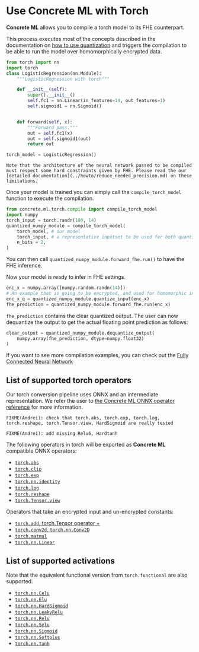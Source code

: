 # Use **Concrete ML** with Torch

**Concrete ML** allows you to compile a torch model to its FHE counterpart.

This process executes most of the concepts described in the documentation on [how to use quantization](../../dev/explanation/use_quantization.md) and triggers the compilation to be able to run the model over homomorphically encrypted data.

```python
from torch import nn
import torch
class LogisticRegression(nn.Module):
    """LogisticRegression with torch"""

    def __init__(self):
        super().__init__()
        self.fc1 = nn.Linear(in_features=14, out_features=1)
        self.sigmoid1 = nn.Sigmoid()


    def forward(self, x):
        """Forward pass."""
        out = self.fc1(x)
        out = self.sigmoid1(out)
        return out

torch_model = LogisticRegression()
```

```{warning}
Note that the architecture of the neural network passed to be compiled must respect some hard constraints given by FHE. Please read the our [detailed documentation](../howto/reduce_needed_precision.md) on these limitations.
```

Once your model is trained you can simply call the `compile_torch_model` function to execute the compilation.

<!--pytest-codeblocks:cont-->

```python
from concrete.ml.torch.compile import compile_torch_model
import numpy
torch_input = torch.randn(100, 14)
quantized_numpy_module = compile_torch_model(
    torch_model, # our model
    torch_input, # a representative inputset to be used for both quantization and compilation
    n_bits = 2,
)
```

You can then call `quantized_numpy_module.forward_fhe.run()` to have the FHE inference.

Now your model is ready to infer in FHE settings.

<!--pytest-codeblocks:cont-->

```python
enc_x = numpy.array([numpy.random.randn(14)])
# An example that is going to be encrypted, and used for homomorphic inference.
enc_x_q = quantized_numpy_module.quantize_input(enc_x)
fhe_prediction = quantized_numpy_module.forward_fhe.run(enc_x)
```

`fhe_prediction` contains the clear quantized output. The user can now dequantize the output to get the actual floating point prediction as follows:

<!--pytest-codeblocks:cont-->

```python
clear_output = quantized_numpy_module.dequantize_output(
    numpy.array(fhe_prediction, dtype=numpy.float32)
)
```

If you want to see more compilation examples, you can check out the [Fully Connected Neural Network](../advanced_examples/FullyConnectedNeuralNetwork.ipynb)

## List of supported torch operators

Our torch conversion pipeline uses ONNX and an intermediate representation. We refer the user to [the Concrete ML ONNX operator reference](../../user/howto/onnx_supported_ops.md) for more information.

```{note}
FIXME(Andrei): check that torch.abs, torch.exp, torch.log, torch.reshape, torch.Tensor.view, HardSigmoid are really tested
```

```{note}
FIXME(Andrei): add missing Relu6, Hardtanh
```

The following operators in torch will be exported as **Concrete ML** compatible ONNX operators:

- [`torch.abs`](https://pytorch.org/docs/stable/generated/torch.abs.html)
- [`torch.clip`](https://pytorch.org/docs/stable/generated/torch.clip.html)
- [`torch.exp`](https://pytorch.org/docs/stable/generated/torch.exp.html)
- [`torch.nn.identity`](https://pytorch.org/docs/stable/generated/torch.nn.Identity.html)
- [`torch.log`](https://pytorch.org/docs/stable/generated/torch.log.html)
- [`torch.reshape`](https://pytorch.org/docs/stable/generated/torch.reshape.html)
- [`torch.Tensor.view`](https://pytorch.org/docs/stable/generated/torch.Tensor.view.html#torch.Tensor.view)

Operators that take an encrypted input and un-encrypted constants:

- [`torch.add`, torch.Tensor operator +](https://pytorch.org/docs/stable/generated/torch.Tensor.add.html)
- [`torch.conv2d`, `torch.nn.Conv2D`](https://pytorch.org/docs/stable/generated/torch.nn.Conv2d.html)
- [`torch.matmul`](https://pytorch.org/docs/stable/generated/torch.matmul.html)
- [`torch.nn.Linear`](https://pytorch.org/docs/stable/generated/torch.nn.Linear.html)

## List of supported activations

Note that the equivalent functional version from `torch.functional` are also supported.

- [`torch.nn.Celu`](https://pytorch.org/docs/stable/generated/torch.nn.CELU.html)
- [`torch.nn.Elu`](https://pytorch.org/docs/stable/generated/torch.nn.ELU.html)
- [`torch.nn.HardSigmoid`](https://pytorch.org/docs/stable/generated/torch.nn.Hardsigmoid.html)
- [`torch.nn.LeakyRelu`](https://pytorch.org/docs/stable/generated/torch.nn.LeakyReLU.html)
- [`torch.nn.Relu`](https://pytorch.org/docs/stable/generated/torch.nn.ReLU.html)
- [`torch.nn.Selu`](https://pytorch.org/docs/stable/generated/torch.nn.SELU.html)
- [`torch.nn.Sigmoid`](https://pytorch.org/docs/stable/generated/torch.nn.Sigmoid.html)
- [`torch.nn.Softplus`](https://pytorch.org/docs/stable/generated/torch.nn.Softplus.html)
- [`torch.nn.Tanh`](https://pytorch.org/docs/stable/generated/torch.nn.Tanh.html)
